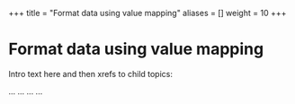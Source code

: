 +++
title = "Format data using value mapping"
aliases = []
weight = 10
+++

# Format data using value mapping

Intro text here and then xrefs to child topics:

...
...
...
...
